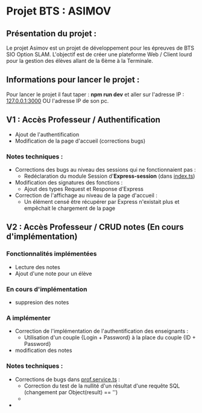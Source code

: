 # Projet BTS : ASIMOV

## Présentation du projet : 
Le projet Asimov est un projet de développement pour les épreuves de BTS SIO Option SLAM.
L'objectif est de créer une plateforme Web / Client lourd pour la gestion des élèves allant de la 6ème à la Terminale.

## Informations pour lancer le projet :
Pour lancer le projet il faut taper : 
**npm run dev** et aller sur l'adresse IP : [127.0.0.1:3000](http://127.0.0.1:3000) OU l'adresse IP de son pc. 

## V1 : Accès Professeur  / Authentification
- Ajout de l'authentification
- Modification de la page d'accueil (corrections bugs)

### Notes techniques :
- Corrections des bugs au niveau des sessions qui ne fonctionnaient pas :
    * Redéclaration du module Session d'**Express-session** (dans [index.ts](https://github.com/nico73800/Projet-BTS_ASIMOV/blob/main/sources/src/index.ts))
- Modification des signatures des fonctions : 
    * Ajout des types Request et Response d'Express
- Correction de l'affichage au niveau de la page d'accueil : 
    * Un élément censé être récupérer par Express n'existait plus et empêchait le chargement de la page

## V2 : Accès Professeur / CRUD notes (En cours d'implémentation)
### Fonctionnalités implémentées 
- Lecture des notes 
- Ajout d'une note pour un élève

### En cours d'implémentation 
- suppresion des notes

### A implémenter 
- Correction de l'implémentation de l'authentification des enseignants :
    - Utilisation d'un couple {Login + Password} à la place du couple {ID + Password}
- modification des notes

### Notes techniques : 
- Corrections de bugs dans [prof.service.ts](https://github.com/nico73800/Projet-BTS_ASIMOV/blob/main/sources/src/resources/professeur/prof.service.ts) :
    * Correction du test de la nullité d'un résultat d'une requête SQL (changement par Object(result) == '') 
    * 
- 